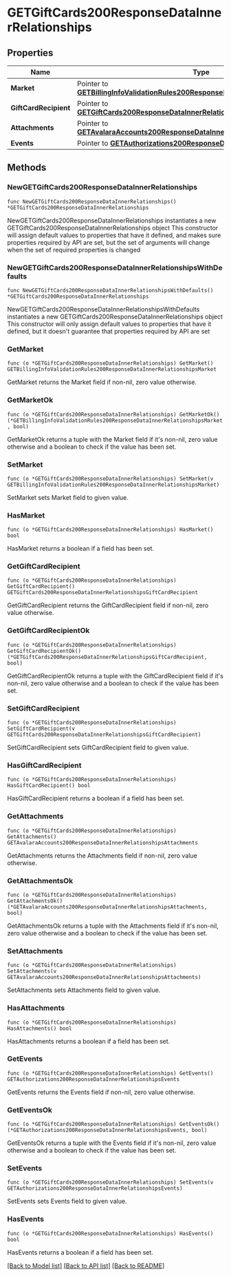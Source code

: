 # GETGiftCards200ResponseDataInnerRelationships

## Properties

Name | Type | Description | Notes
------------ | ------------- | ------------- | -------------
**Market** | Pointer to [**GETBillingInfoValidationRules200ResponseDataInnerRelationshipsMarket**](GETBillingInfoValidationRules200ResponseDataInnerRelationshipsMarket.md) |  | [optional] 
**GiftCardRecipient** | Pointer to [**GETGiftCards200ResponseDataInnerRelationshipsGiftCardRecipient**](GETGiftCards200ResponseDataInnerRelationshipsGiftCardRecipient.md) |  | [optional] 
**Attachments** | Pointer to [**GETAvalaraAccounts200ResponseDataInnerRelationshipsAttachments**](GETAvalaraAccounts200ResponseDataInnerRelationshipsAttachments.md) |  | [optional] 
**Events** | Pointer to [**GETAuthorizations200ResponseDataInnerRelationshipsEvents**](GETAuthorizations200ResponseDataInnerRelationshipsEvents.md) |  | [optional] 

## Methods

### NewGETGiftCards200ResponseDataInnerRelationships

`func NewGETGiftCards200ResponseDataInnerRelationships() *GETGiftCards200ResponseDataInnerRelationships`

NewGETGiftCards200ResponseDataInnerRelationships instantiates a new GETGiftCards200ResponseDataInnerRelationships object
This constructor will assign default values to properties that have it defined,
and makes sure properties required by API are set, but the set of arguments
will change when the set of required properties is changed

### NewGETGiftCards200ResponseDataInnerRelationshipsWithDefaults

`func NewGETGiftCards200ResponseDataInnerRelationshipsWithDefaults() *GETGiftCards200ResponseDataInnerRelationships`

NewGETGiftCards200ResponseDataInnerRelationshipsWithDefaults instantiates a new GETGiftCards200ResponseDataInnerRelationships object
This constructor will only assign default values to properties that have it defined,
but it doesn't guarantee that properties required by API are set

### GetMarket

`func (o *GETGiftCards200ResponseDataInnerRelationships) GetMarket() GETBillingInfoValidationRules200ResponseDataInnerRelationshipsMarket`

GetMarket returns the Market field if non-nil, zero value otherwise.

### GetMarketOk

`func (o *GETGiftCards200ResponseDataInnerRelationships) GetMarketOk() (*GETBillingInfoValidationRules200ResponseDataInnerRelationshipsMarket, bool)`

GetMarketOk returns a tuple with the Market field if it's non-nil, zero value otherwise
and a boolean to check if the value has been set.

### SetMarket

`func (o *GETGiftCards200ResponseDataInnerRelationships) SetMarket(v GETBillingInfoValidationRules200ResponseDataInnerRelationshipsMarket)`

SetMarket sets Market field to given value.

### HasMarket

`func (o *GETGiftCards200ResponseDataInnerRelationships) HasMarket() bool`

HasMarket returns a boolean if a field has been set.

### GetGiftCardRecipient

`func (o *GETGiftCards200ResponseDataInnerRelationships) GetGiftCardRecipient() GETGiftCards200ResponseDataInnerRelationshipsGiftCardRecipient`

GetGiftCardRecipient returns the GiftCardRecipient field if non-nil, zero value otherwise.

### GetGiftCardRecipientOk

`func (o *GETGiftCards200ResponseDataInnerRelationships) GetGiftCardRecipientOk() (*GETGiftCards200ResponseDataInnerRelationshipsGiftCardRecipient, bool)`

GetGiftCardRecipientOk returns a tuple with the GiftCardRecipient field if it's non-nil, zero value otherwise
and a boolean to check if the value has been set.

### SetGiftCardRecipient

`func (o *GETGiftCards200ResponseDataInnerRelationships) SetGiftCardRecipient(v GETGiftCards200ResponseDataInnerRelationshipsGiftCardRecipient)`

SetGiftCardRecipient sets GiftCardRecipient field to given value.

### HasGiftCardRecipient

`func (o *GETGiftCards200ResponseDataInnerRelationships) HasGiftCardRecipient() bool`

HasGiftCardRecipient returns a boolean if a field has been set.

### GetAttachments

`func (o *GETGiftCards200ResponseDataInnerRelationships) GetAttachments() GETAvalaraAccounts200ResponseDataInnerRelationshipsAttachments`

GetAttachments returns the Attachments field if non-nil, zero value otherwise.

### GetAttachmentsOk

`func (o *GETGiftCards200ResponseDataInnerRelationships) GetAttachmentsOk() (*GETAvalaraAccounts200ResponseDataInnerRelationshipsAttachments, bool)`

GetAttachmentsOk returns a tuple with the Attachments field if it's non-nil, zero value otherwise
and a boolean to check if the value has been set.

### SetAttachments

`func (o *GETGiftCards200ResponseDataInnerRelationships) SetAttachments(v GETAvalaraAccounts200ResponseDataInnerRelationshipsAttachments)`

SetAttachments sets Attachments field to given value.

### HasAttachments

`func (o *GETGiftCards200ResponseDataInnerRelationships) HasAttachments() bool`

HasAttachments returns a boolean if a field has been set.

### GetEvents

`func (o *GETGiftCards200ResponseDataInnerRelationships) GetEvents() GETAuthorizations200ResponseDataInnerRelationshipsEvents`

GetEvents returns the Events field if non-nil, zero value otherwise.

### GetEventsOk

`func (o *GETGiftCards200ResponseDataInnerRelationships) GetEventsOk() (*GETAuthorizations200ResponseDataInnerRelationshipsEvents, bool)`

GetEventsOk returns a tuple with the Events field if it's non-nil, zero value otherwise
and a boolean to check if the value has been set.

### SetEvents

`func (o *GETGiftCards200ResponseDataInnerRelationships) SetEvents(v GETAuthorizations200ResponseDataInnerRelationshipsEvents)`

SetEvents sets Events field to given value.

### HasEvents

`func (o *GETGiftCards200ResponseDataInnerRelationships) HasEvents() bool`

HasEvents returns a boolean if a field has been set.


[[Back to Model list]](../README.md#documentation-for-models) [[Back to API list]](../README.md#documentation-for-api-endpoints) [[Back to README]](../README.md)


